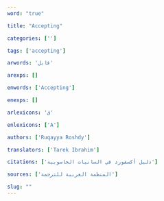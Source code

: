```yaml
---
word: "true"

title: "Accepting"

categories: ['']

tags: ['accepting']

arwords: 'قابل'

arexps: []

enwords: ['Accepting']

enexps: []

arlexicons: 'ق'

enlexicons: ['A']

authors: ['Ruqayya Roshdy']

translators: ['Tarek Ibrahim']

citations: ['دليل أكسفورد في السانيات الحاسوبية']

sources: ['المنظمة العربية للترجمة']

slug: ""
---
```

